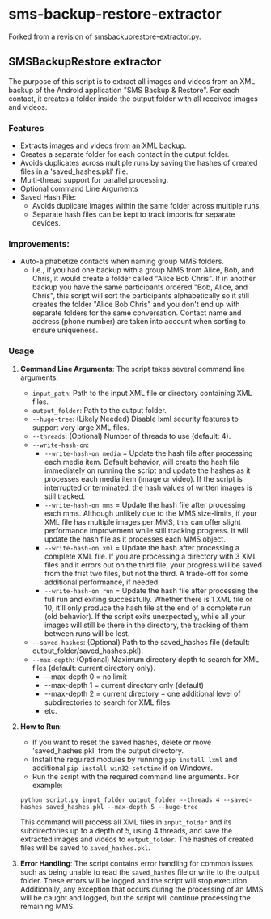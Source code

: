 # sms-backup-restore-extractor
Forked from a [revision](https://gist.github.com/tetrillard/759bf2d165b440e4915c?permalink_comment_id=3057351#gistcomment-3057351) of [smsbackuprestore-extractor.py](https://gist.github.com/tetrillard/759bf2d165b440e4915c).

## SMSBackupRestore extractor
The purpose of this script is to extract all images and videos from an XML backup of the Android application "SMS Backup & Restore". For each contact, it creates a folder inside the output folder with all received images and videos.

### Features
- Extracts images and videos from an XML backup.
- Creates a separate folder for each contact in the output folder.
- Avoids duplicates across multiple runs by saving the hashes of created files in a 'saved_hashes.pkl' file.
- Multi-thread support for parallel processing.
- Optional command Line Arguments 
- Saved Hash File:
  - Avoids duplicate images within the same folder across multiple runs.
  - Separate hash files can be kept to track imports for separate devices. 


### Improvements:
- Auto-alphabetize contacts when naming group MMS folders.
  - I.e., if you had one backup with a group MMS from Alice, Bob, and Chris, it would create a folder called "Alice Bob Chris". If in another backup you have the same participants ordered "Bob, Alice, and Chris", this script will sort the participants alphabetically so it still creates the folder "Alice Bob Chris" and you don't end up with separate folders for the same conversation. Contact name and address (phone number) are taken into account when sorting to ensure uniqueness. 


### Usage
1. **Command Line Arguments**: The script takes several command line arguments:
    - `input_path`: Path to the input XML file or directory containing XML files.
    - `output_folder`: Path to the output folder.
    - `--huge-tree`: (Likely Needed) Disable lxml security features to support very large XML files.
    - `--threads`: (Optional) Number of threads to use (default: 4).
    - `--write-hash-on`:
      - `--write-hash-on media` = Update the hash file after processing each media item. Default behavior, will create the hash file immediately on running the script and update the hashes as it processes each media item (image or video). If the script is interrupted or terminated, the hash values of written images is still tracked. 
      - `--write-hash-on mms` = Update the hash file after processing each mms. Although unlikely due to the MMS size-limits, if your XML file has multiple images per MMS, this can offer slight performance improvement while still tracking progress. It will update the hash file as it processes each MMS object. 
      - `--write-hash-on xml` = Update the hash after processing a complete XML file. If you are processing a directory with 3 XML files and it errors out on the third file, your progress will be saved from the frist two files, but not the third. A trade-off for some additional performance, if needed. 
      - `--write-hash-on run` = Update the hash file after processing the full run and exiting successfully. Whether there is 1 XML file or 10, it'll only produce the hash file at the end of a complete run (old behavior). If the script exits unexpectedly, while all your images will still be there in the directory, the tracking of them between runs will be lost. 
    - `--saved-hashes`: (Optional) Path to the saved_hashes file (default: output_folder/saved_hashes.pkl).
    - `--max-depth`: (Optional) Maximum directory depth to search for XML files (default: current directory only).
      - --max-depth 0 = no limit
      - --max-depth 1 = current directory only (default)
      - --max-depth 2 = current directory + one additional level of subdirectories to search for XML files.
      - etc. 

2. **How to Run**: 
   - If you want to reset the saved hashes, delete or move 'saved_hashes.pkl' from the output directory.
   - Install the required modules by running `pip install lxml` and additional `pip install win32-setctime` if on Windows.
   - Run the script with the required command line arguments. For example:
    ```
    python script.py input_folder output_folder --threads 4 --saved-hashes saved_hashes.pkl --max-depth 5 --huge-tree
    ```
    This command will process all XML files in `input_folder` and its subdirectories up to a depth of 5, using 4 threads, and save the extracted images and videos to `output_folder`. The hashes of created files will be saved to `saved_hashes.pkl`.

4. **Error Handling**: The script contains error handling for common issues such as being unable to read the `saved_hashes` file or write to the output folder. These errors will be logged and the script will stop execution. Additionally, any exception that occurs during the processing of an MMS will be caught and logged, but the script will continue processing the remaining MMS.




